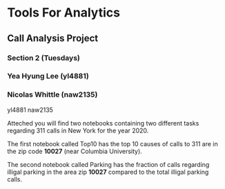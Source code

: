 # Tools For Analytics
## Call Analysis Project

### Section 2 (Tuesdays)

### **Yea Hyung Lee (yl4881)**
### **Nicolas Whittle (naw2135)**

yl4881
naw2135

Atteched you will find two notebooks containing two different tasks regarding 311 calls in New York for the year 2020.

The first notebook called Top10 has the top 10 causes of calls to 311 are in the zip code **10027** (near Columbia University).

The second notebook called Parking has the fraction of calls regarding illigal parking in the area zip **10027** compared to the total illigal parking calls.


